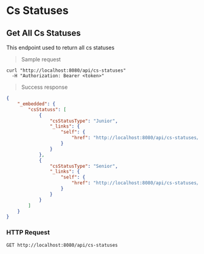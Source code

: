 # Cs Statuses
## Get All Cs Statuses

This endpoint used to return all cs statuses

> Sample request

```shell
curl "http://localhost:8080/api/cs-statuses"
  -H "Authorization: Bearer <token>"
```

> Success response

```json
{
    "_embedded": {
        "csStatuss": [
            {
                "csStatusType": "Junior",
                "_links": {
                    "self": {
                        "href": "http://localhost:8080/api/cs-statuses/1"
                    }
                }
            },
            {
                "csStatusType": "Senior",
                "_links": {
                    "self": {
                        "href": "http://localhost:8080/api/cs-statuses/2"
                    }
                }
            }
        ]
    }
}
```

### HTTP Request 

`GET http://localhost:8080/api/cs-statuses`